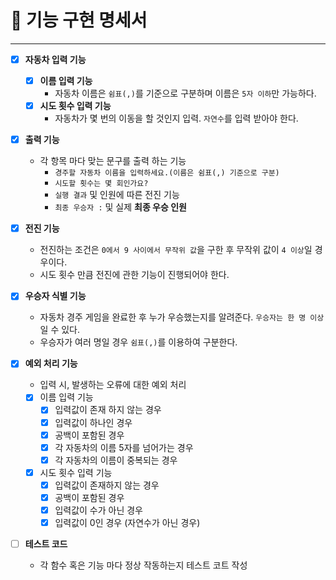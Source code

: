 # 🚀 기능 구현 명세서

---

- [X]  **자동차 입력 기능**
    - [X]  **이름 입력 기능**
        - 자동차 이름은 `쉼표(,)`를 기준으로 구분하며 이름은 `5자 이하`만 가능하다.
    - [X]  **시도 횟수 입력 기능**
        - 자동차가 몇 번의 이동을 할 것인지 입력. `자연수`를 입력 받아야 한다.

- [X]  **출력 기능**
    - 각 항목 마다 맞는 문구를 출력 하는 기능
        - `경주할 자동차 이름을 입력하세요.(이름은 쉼표(,) 기준으로 구분)`
        - `시도할 횟수는 몇 회인가요?`
        - `실행 결과`  및 인원에 따른 전진 기능
        - `최종 우승자 :` 및 실제 **최종 우승 인원**

- [X]  **전진 기능**
    - 전진하는 조건은 `0에서 9 사이에서 무작위 값`을 구한 후 무작위 값이 `4 이상`일 경우이다.
    - 시도 횟수 만큼 전진에 관한 기능이 진행되어야 한다.

- [X]  **우승자 식별 기능**
    - 자동차 경주 게임을 완료한 후 누가 우승했는지를 알려준다. `우승자는 한 명 이상`일 수 있다.
    - 우승자가 여러 명일 경우 `쉼표(,)`를 이용하여 구분한다.

- [X]  **예외 처리 기능**
    - 입력 시, 발생하는 오류에 대한 예외 처리
    - [X]  이름 입력 기능
        - [X]  입력값이 존재 하지 않는 경우
        - [X]  입력값이 하나인 경우
        - [X]  공백이 포함된 경우
        - [X]  각 자동차의 이름 5자를 넘어가는 경우
        - [X]  각 자동차의 이름이 중복되는 경우
    - [X]  시도 횟수 입력 기능
        - [X]  입력값이 존재하지 않는 경우
        - [X]  공백이 포함된 경우
        - [X]  입력값이 수가 아닌 경우
        - [X]  입력값이 0인 경우 (자연수가 아닌 경우)

- [ ]  **테스트 코드**
    - 각 함수 혹은 기능 마다 정상 작동하는지 테스트 코트 작성